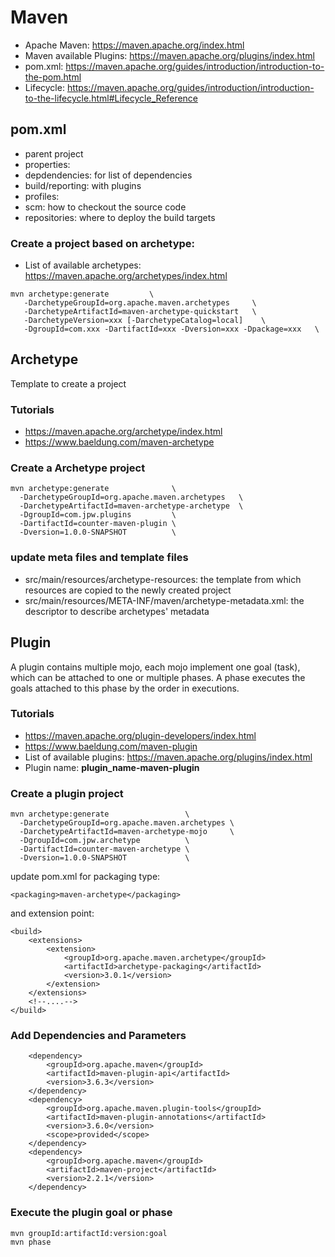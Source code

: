 # Maven
- Apache Maven: https://maven.apache.org/index.html
- Maven available Plugins:  https://maven.apache.org/plugins/index.html
- pom.xml: https://maven.apache.org/guides/introduction/introduction-to-the-pom.html
- Lifecycle: https://maven.apache.org/guides/introduction/introduction-to-the-lifecycle.html#Lifecycle_Reference

## pom.xml
- parent project
- properties:
- depdendencies: for list of dependencies
- build/reporting: with plugins
- profiles:
- scm: how to checkout the source code
- repositories: where to deploy the build targets

### Create a project based on archetype:
- List of available archetypes: https://maven.apache.org/archetypes/index.html  
```
mvn archetype:generate         \
   -DarchetypeGroupId=org.apache.maven.archetypes     \
   -DarchetypeArtifactId=maven-archetype-quickstart   \
   -DarchetypeVersion=xxx [-DarchetypeCatalog=local]	\
   -DgroupId=com.xxx -DartifactId=xxx -Dversion=xxx -Dpackage=xxx	\
```

## Archetype
Template to create a project
### Tutorials
- https://maven.apache.org/archetype/index.html
- https://www.baeldung.com/maven-archetype

### Create a Archetype project
```
mvn archetype:generate              \
  -DarchetypeGroupId=org.apache.maven.archetypes   \
  -DarchetypeArtifactId=maven-archetype-archetype  \
  -DgroupId=com.jpw.plugins         \
  -DartifactId=counter-maven-plugin \
  -Dversion=1.0.0-SNAPSHOT          \
```
### update meta files and template files
- src/main/resources/archetype-resources: the template from which resources are copied to the newly created project
- src/main/resources/META-INF/maven/archetype-metadata.xml: the descriptor to describe archetypes' metadata

## Plugin
A plugin contains multiple mojo, each mojo implement one goal (task), which can be attached to one or multiple phases. A phase executes the goals attached 
to this phase by the order in executions.
### Tutorials
- https://maven.apache.org/plugin-developers/index.html
- https://www.baeldung.com/maven-plugin
- List of available plugins: https://maven.apache.org/plugins/index.html
- Plugin name: **plugin_name-maven-plugin**

### Create a plugin project
```
mvn archetype:generate                 \
  -DarchetypeGroupId=org.apache.maven.archetypes \
  -DarchetypeArtifactId=maven-archetype-mojo     \
  -DgroupId=com.jpw.archetype          \
  -DartifactId=counter-maven-archetype \
  -Dversion=1.0.0-SNAPSHOT             \
```
update pom.xml for packaging type:
```
<packaging>maven-archetype</packaging>
```
and extension point:
```
<build>
    <extensions>
        <extension>
            <groupId>org.apache.maven.archetype</groupId>
            <artifactId>archetype-packaging</artifactId>
            <version>3.0.1</version>
        </extension>
    </extensions>
    <!--....-->
</build>
```

### Add Dependencies and Parameters
```
    <dependency>
        <groupId>org.apache.maven</groupId>
        <artifactId>maven-plugin-api</artifactId>
        <version>3.6.3</version>
    </dependency>
    <dependency>
        <groupId>org.apache.maven.plugin-tools</groupId>
        <artifactId>maven-plugin-annotations</artifactId>
        <version>3.6.0</version>
        <scope>provided</scope>
    </dependency>
    <dependency>
        <groupId>org.apache.maven</groupId>
        <artifactId>maven-project</artifactId>
        <version>2.2.1</version>
    </dependency>
```
### Execute the plugin goal or phase
```
mvn groupId:artifactId:version:goal
mvn phase
```



